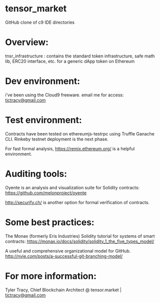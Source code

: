 # tensor_market

GitHub clone of c9 IDE directories

# Overview:

tnsr_infrastructure :
contains the standard token infrastructure,
safe math lib, ERC20 interface, etc. for a
generic dApp token on Ethereum

# Dev environment:

i've been using the Cloud9 freeware. email me for access:
tjctracy@gmail.com

# Test environment:

Contracts have been tested on ethereumjs-testrpc using
Truffle Ganache CLI. Rinkeby testnet deployment is the
next phase.
    
For fast formal analysis, https://remix.ethereum.org/ is
a helpful environment.
    
# Auditing tools:

Oyente is an analysis and visualization suite for Solidity contracts:
https://github.com/melonproject/oyente

http://securify.ch/ is another option for formal verification of contracts.
    
# Some best practices:

The Monax (formerly Eris Industries) Solidity tutorial
for systems of smart contracts:
https://monax.io/docs/solidity/solidity_1_the_five_types_model/
    
A useful and comprehensive organizational model for GitHub.
http://nvie.com/posts/a-successful-git-branching-model/
    

# For more information:

Tyler Tracy,
Chief Blockchain Architect
@ tensor.market | 
tjctracy@gmail.com


